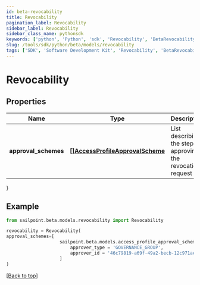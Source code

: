 ```yaml
---
id: beta-revocability
title: Revocability
pagination_label: Revocability
sidebar_label: Revocability
sidebar_class_name: pythonsdk
keywords: ['python', 'Python', 'sdk', 'Revocability', 'BetaRevocability'] 
slug: /tools/sdk/python/beta/models/revocability
tags: ['SDK', 'Software Development Kit', 'Revocability', 'BetaRevocability']
---
```


# Revocability


## Properties

Name | Type | Description | Notes
------------ | ------------- | ------------- | -------------
**approval_schemes** | [**[]AccessProfileApprovalScheme**](access-profile-approval-scheme) | List describing the steps in approving the revocation request | [optional] 
}

## Example

```python
from sailpoint.beta.models.revocability import Revocability

revocability = Revocability(
approval_schemes=[
                    sailpoint.beta.models.access_profile_approval_scheme.AccessProfileApprovalScheme(
                        approver_type = 'GOVERNANCE_GROUP', 
                        approver_id = '46c79819-a69f-49a2-becb-12c971ae66c6', )
                    ]
)

```
[[Back to top]](#) 

